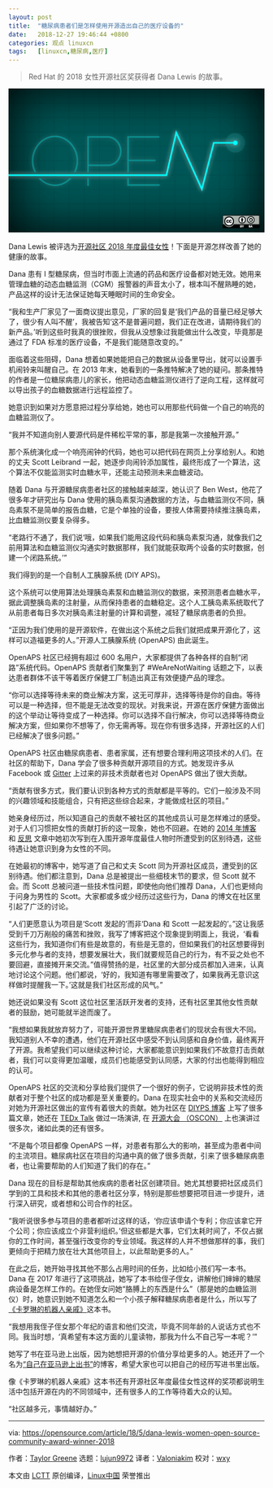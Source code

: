 ```yaml
---
layout: post
title:	"糖尿病患者们是怎样使用开源造出自己的医疗设备的"
date:	2018-12-27 19:46:44 +0800 
categories:	观点 linuxcn 
tags:	[linuxcn,糖尿病,医疗]
---
```




> 
> Red Hat 的 2018 女性开源社区奖获得者 Dana Lewis 的故事。
> 
> 
> 


![](/Asserts/Images/album/201812/27/194646n3swww32uj3r5wnm.png)


Dana Lewis 被评选为[开源社区 2018 年度最佳女性](https://www.redhat.com/en/about/women-in-open-source)！下面是开源怎样改善了她的健康的故事。


Dana 患有 I 型糖尿病，但当时市面上流通的药品和医疗设备都对她无效。她用来管理血糖的动态血糖监测（CGM）报警器的声音太小了，根本叫不醒熟睡的她，产品这样的设计无法保证她每天睡眠时间的生命安全。


“我和生产厂家见了一面商议提出意见，厂家的回复是‘我们产品的音量已经足够大了，很少有人叫不醒’，我被告知‘这不是普遍问题，我们正在改进，请期待我们的新产品。’听到这些时我真的很挫败，但我从没想象过我能做出什么改变，毕竟那是通过了 FDA 标准的医疗设备，不是我们能随意改变的。”


面临着这些阻碍，Dana 想着如果她能把自己的数据从设备里导出，就可以设置手机闹铃来叫醒自己。在 2013 年末，她看到的一条推特解决了她的疑问。那条推特的作者是一位糖尿病患儿的家长，他把动态血糖监测仪进行了逆向工程，这样就可以导出孩子的血糖数据进行远程监控了。


她意识到如果对方愿意把过程分享给她，她也可以用那些代码做一个自己的响亮的血糖监测仪了。


“我并不知道向别人要源代码是件稀松平常的事，那是我第一次接触开源。”


那个系统演化成一个响亮闹钟的代码，她也可以把代码在网页上分享给别人。和她的丈夫 Scott Leibrand 一起，她逐步向闹铃添加属性，最终形成了一个算法，这个算法不仅能监测实时血糖水平，还能主动预测未来血糖波动。


随着 Dana 与开源糖尿病患者社区的接触越来越深，她认识了 Ben West，他花了很多年才研究出与 Dana 使用的胰岛素泵沟通数据的方法，与血糖监测仪不同，胰岛素泵不是简单的报告血糖，它是个单独的设备，要按人体需要持续推注胰岛素，比血糖监测仪要复杂得多。


“老路行不通了，我们说‘哦，如果我们能用这段代码和胰岛素泵沟通，就像我们之前用算法和血糖监测仪沟通实时数据那样，我们就能获取两个设备的实时数据，创建一个闭路系统。’”


我们得到的是一个自制人工胰腺系统 (DIY APS)。


这个系统可以使用算法处理胰岛素泵和血糖监测仪的数据，来预测患者血糖水平，据此调整胰岛素的注射量，从而保持患者的血糖稳定。这个人工胰岛素系统取代了从前患者每日多次对胰岛素注射量的计算和调整，减轻了糖尿病患者的负担。


“正因为我们使用的是开源软件，在做出这个系统之后我们就把成果开源化了，这样可以造福更多的人。”开源人工胰腺系统 (OpenAPS) 由此诞生。


OpenAPS 社区已经拥有超过 600 名用户，大家都提供了各种各样的自制“闭路”系统代码。OpenAPS 贡献者们聚集到了 #WeAreNotWaiting 话题之下，以表达患者群体不该干等着医疗保健工厂制造出真正有效便捷产品的理念。


“你可以选择等待未来的商业解决方案，这无可厚非，选择等待是你的自由。等待可以是一种选择，但不能是无法改变的现状。对我来说，开源在医疗保健方面做出的这个举动让等待变成了一种选择。你可以选择不自行解决，你可以选择等待商业解决方案，但如果你不想等了，你无需再等。现在你有很多选择，开源社区的人们已经解决了很多问题。”


OpenAPS 社区由糖尿病患者、患者家属，还有想要合理利用这项技术的人们。在社区的帮助下，Dana 学会了很多种贡献开源项目的方式。她发现许多从 Facebook 或 [Gitter](https://gitter.im/) 上过来的非技术贡献者也对 OpenAPS 做出了很大贡献。


“贡献有很多方式，我们要认识到各种方式的贡献都是平等的。它们一般涉及不同的兴趣领域和技能组合，只有把这些综合起来，才能做成社区的项目。”


她亲身经历过，所以知道自己的贡献不被社区的其他成员认可是怎样难过的感受。对于人们习惯把女性的贡献打折的这一现象，她也不回避。在她的 [2014 年博客](https://diyps.org/2014/08/25/being-female-a-patient-and-co-designing-diyps-means-often-being-discounted/) 和 [反思](https://diyps.org/2018/02/01/women-in-open-source-make-a-difference/) 文章中她初次写到在入围开源年度最佳人物时所遭受到的区别待遇，这些待遇让她意识到身为女性的不同。


在她最初的博客中，她写道了自己和丈夫 Scott 同为开源社区成员，遭受到的区别待遇。他们都注意到，Dana 总是被提出一些细枝末节的要求，但 Scott 就不会。而 Scott 总被问道一些技术性问题，即使他向他们推荐 Dana，人们也更倾向于问身为男性的 Scott。大家都或多或少经历过这些行为，Dana 的博文在社区里引起了广泛的讨论。


“人们更愿意认为项目是‘Scott 发起的’而非‘Dana 和 Scott 一起发起的’。”这让我感受到千刀万剐般的痛苦和挫败，我写了博客把这个现象提到明面上，我说，‘看看这些行为，我知道你们有些是故意的，有些是无意的，但如果我们的社区想要得到多元化参与者的支持，想要发展壮大，我们就要规范自己的行为，有不妥之处也不要回避，直接摊开来交流。”值得赞扬的是，社区里的大部分成员都加入进来，认真地讨论这个问题。他们都说，‘好的，我知道有哪里需要改了，如果我再无意识这样做时提醒我一下。’这就是我们社区形成的风气。”


她还说如果没有 Scott 这位社区里活跃开发者的支持，还有社区里其他女性贡献者的鼓励，她可能就半途而废了。


“我想如果我就放弃努力了，可能开源世界里糖尿病患者们的现状会有很大不同。我知道别人不幸的遭遇，他们在开源社区中感受不到认同感和自身价值，最终离开了开源。我希望我们可以继续这种讨论，大家都能意识到如果我们不故意打击贡献者，我们可以变得更加温暖，成员们也能感受到认同感，大家的付出也能得到相应的认可。


OpenAPS 社区的交流和分享给我们提供了一个很好的例子，它说明非技术性的贡献者对于整个社区的成功都是至关重要的。Dana 在现实社会中的关系和交流经历对她为开源社区做出的宣传有着很大的贡献。她为社区在 [DIYPS 博客](https://diyps.org/) 上写了很多篇文章，她还在 [TEDx Talk](https://www.youtube.com/watch?v=kgu-AYSnyZ8) 做过一场演讲, 在 [开源大会 （OSCON）](https://www.youtube.com/watch?v=eQGWrdgu_fE) 上也演讲过很多次，诸如此类的还有很多。


“不是每个项目都像 OpenAPS 一样，对患者有那么大的影响，甚至成为患者中间的主流项目。糖尿病社区在项目的沟通中真的做了很多贡献，引来了很多糖尿病患者，也让需要帮助的人们知道了我们的存在。”


Dana 现在的目标是帮助其他疾病的患者社区创建项目。她尤其想要把社区成员们学到的工具和技术和其他的患者社区分享，特别是那些想要把项目进一步提升，进行深入研究，或者想和公司合作的社区。


“我听说很多参与项目的患者都听过这样的话，‘你应该申请个专利；你应该拿它开个公司；你应该成立个非营利组织。’但这些都是大事，它们太耗时间了，不仅占据你的工作时间，甚至强行改变你的专业领域。我这样的人并不想做那样的事，我们更倾向于把精力放在壮大其他项目上，以此帮助更多的人。”


在此之后，她开始寻找其他不那么占用时间的任务，比如给小孩们写一本书。Dana 在 2017 年进行了这项挑战，她写了本书给侄子侄女，讲解他们婶婶的糖尿病设备是怎样工作的。在她侄女问她“胳膊上的东西是什么”（那是她的血糖监测仪）时，她意识到她不知道怎么和一个小孩子解释糖尿病患者是什么，所以写了[《卡罗琳的机器人亲戚》](https://www.amazon.com/gp/product/1977641415/ref=as_li_tl?ie=UTF8&tag=diyps-20&camp=1789&creative=9325&linkCode=as2&creativeASIN=1977641415&linkId=96bb65e21b5801901586e9fabd12c860)这本书。


“我想用我侄子侄女那个年纪的语言和他们交流，毕竟不同年龄的人说话方式也不同。我当时想，‘真希望有本这方面的儿童读物，那我为什么不自己写一本呢？’”


她写了书在亚马逊上出版，因为她想把开源的价值分享给更多的人。她还开了一个名为[“自己在亚马逊上出书”](https://diyps.org/2017/11/01/makers-gonna-make-a-book-about-diabetes-devices-kids-book-written-by-danamlewis/)的博客，希望大家也可以把自己的经历写进书里出版。


像《卡罗琳的机器人亲戚》这本书还有开源社区年度最佳女性这样的奖项都说明生活中包括开源在内的不同领域中，还有很多人的工作等待着大众的认知。


“社区越多元，事情越好办。”




---


via: <https://opensource.com/article/18/5/dana-lewis-women-open-source-community-award-winner-2018>


作者：[Taylor Greene](https://opensource.com/users/tgreene) 选题：[lujun9972](https://github.com/lujun9972) 译者：[Valoniakim](https://github.com/Valoniakim) 校对：[wxy](https://github.com/wxy)


本文由 [LCTT](https://github.com/LCTT/TranslateProject) 原创编译，[Linux中国](https://linux.cn/) 荣誉推出
